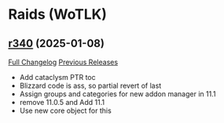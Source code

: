 # <DBM Mod> Raids (WoTLK)

## [r340](https://github.com/DeadlyBossMods/DBM-WotLK/tree/r340) (2025-01-08)
[Full Changelog](https://github.com/DeadlyBossMods/DBM-WotLK/compare/r339...r340) [Previous Releases](https://github.com/DeadlyBossMods/DBM-WotLK/releases)

- Add cataclysm PTR toc  
- Blizzard code is ass, so partial revert of last  
- Assign groups and categories for new addon manager in 11.1  
- remove 11.0.5 and Add 11.1  
- Use new core object for this  
